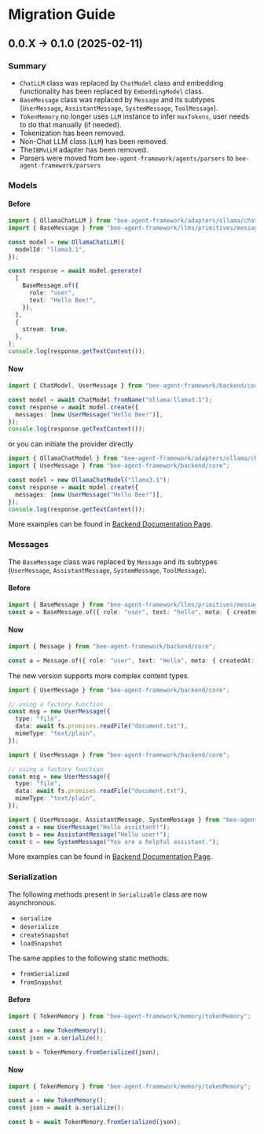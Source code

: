 # Migration Guide

## 0.0.X -> 0.1.0 (2025-02-11)

### Summary

- `ChatLLM` class was replaced by `ChatModel` class and embedding functionality has been replaced by `EmbeddingModel` class.
- `BaseMessage` class was replaced by `Message` and its subtypes (`UserMessage`, `AssistantMessage`, `SystemMessage`, `ToolMessage`).
- `TokenMemory` no longer uses `LLM` instance to infer `maxTokens`, user needs to do that manually (if needed).
- Tokenization has been removed.
- Non-Chat LLM class (`LLM`) has been removed.
- The`IBMvLLM` adapter has been removed.
- Parsers were moved from `bee-agent-framework/agents/parsers` to `bee-agent-framework/parsers`

### Models

#### Before

```ts
import { OllamaChatLLM } from "bee-agent-framework/adapters/ollama/chat";
import { BaseMessage } from "bee-agent-framework/llms/primitives/message";

const model = new OllamaChatLLM({
  modelId: "llama3.1",
});

const response = await model.generate(
  [
    BaseMessage.of({
      role: "user",
      text: "Hello Bee!",
    }),
  ],
  {
    stream: true,
  },
);
console.log(response.getTextContent());
```

#### Now

```ts
import { ChatModel, UserMessage } from "bee-agent-framework/backend/core";

const model = await ChatModel.fromName("ollama:llama3.1");
const response = await model.create({
  messages: [new UserMessage("Hello Bee!")],
});
console.log(response.getTextContent());
```

or you can initiate the provider directly

```ts
import { OllamaChatModel } from "bee-agent-framework/adapters/ollama/chat";
import { UserMessage } from "bee-agent-framework/backend/core";

const model = new OllamaChatModel("llama3.1");
const response = await model.create({
  messages: [new UserMessage("Hello Bee!")],
});
console.log(response.getTextContent());
```

More examples can be found in [Backend Documentation Page](/docs/backend.md).

### Messages

The `BaseMessage` class was replaced by `Message` and its subtypes (`UserMessage`, `AssistantMessage`, `SystemMessage`, `ToolMessage`).

#### Before

```ts
import { BaseMessage } from "bee-agent-framework/llms/primitives/message";
const a = BaseMessage.of({ role: "user", text: "hello", meta: { createdAt: new Date() } });
```

#### Now

```ts
import { Message } from "bee-agent-framework/backend/core";

const a = Message.of({ role: "user", text: "Hello", meta: { createdAt: new Date() } });
```

The new version supports more complex content types.

```ts
import { UserMessage } from "bee-agent-framework/backend/core";

// using a factory function
const msg = new UserMessage({
  type: "file",
  data: await fs.promises.readFile("document.txt"),
  mimeType: "text/plain",
});
```

```ts
import { UserMessage } from "bee-agent-framework/backend/core";

// using a factory function
const msg = new UserMessage({
  type: "file",
  data: await fs.promises.readFile("document.txt"),
  mimeType: "text/plain",
});
```

```ts
import { UserMessage, AssistantMessage, SystemMessage } from "bee-agent-framework/backend/core";
const a = new UserMessage("Hello assistant!");
const b = new AssistantMessage("Hello user!");
const c = new SystemMessage("You are a helpful assistant.");
```

More examples can be found in [Backend Documentation Page](/docs/backend.md).

### Serialization

The following methods present in `Serializable` class are now asynchronous.

- `serialize`
- `deserialize`
- `createSnapshot`
- `loadSnapshot`

The same applies to the following static methods.

- `fromSerialized`
- `fromSnapshot`

#### Before

```ts
import { TokenMemory } from "bee-agent-framework/memory/tokenMemory";

const a = new TokenMemory();
const json = a.serialize();

const b = TokenMemory.fromSerialized(json);
```

#### Now

```ts
import { TokenMemory } from "bee-agent-framework/memory/tokenMemory";

const a = new TokenMemory();
const json = await a.serialize();

const b = await TokenMemory.fromSerialized(json);
```
